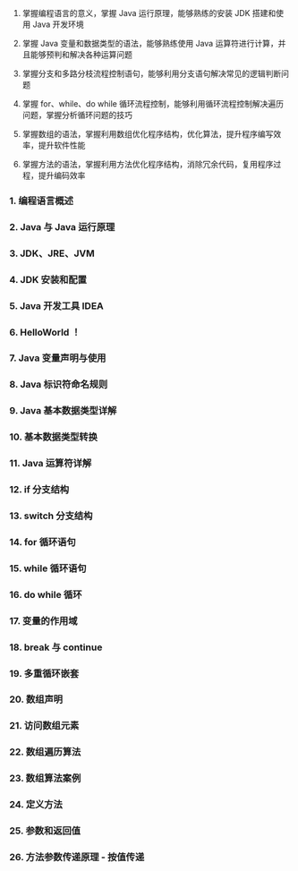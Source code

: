  

1. 掌握编程语言的意义，掌握 Java 运行原理，能够熟练的安装 JDK 搭建和使用 Java 开发环境

2. 掌握 Java 变量和数据类型的语法，能够熟练使用 Java 运算符进行计算，并且能够预判和解决各种运算问题

3. 掌握分支和多路分枝流程控制语句，能够利用分支语句解决常见的逻辑判断问题

4. 掌握 for、while、do while 循环流程控制，能够利用循环流程控制解决遍历问题，掌握分析循环问题的技巧

5. 掌握数组的语法，掌握利用数组优化程序结构，优化算法，提升程序编写效率，提升软件性能

6. 掌握方法的语法，掌握利用方法优化程序结构，消除冗余代码，复用程序过程，提升编码效率



### 1. 编程语言概述

### 2. Java 与 Java 运行原理

### 3. JDK、JRE、JVM

### 4. JDK 安装和配置

### 5. Java 开发工具 IDEA

### 6. HelloWorld ！

### 7. Java 变量声明与使用

### 8. Java 标识符命名规则

### 9. Java 基本数据类型详解

### 10. 基本数据类型转换

### 11. Java 运算符详解

### 12. if 分支结构

### 13. switch 分支结构

### 14. for 循环语句

### 15. while 循环语句

### 16. do while 循环

### 17. 变量的作用域

### 18. break 与 continue

### 19. 多重循环嵌套

### 20. 数组声明

### 21. 访问数组元素

### 22. 数组遍历算法

### 23. 数组算法案例

### 24. 定义方法

### 25. 参数和返回值

### 26. 方法参数传递原理 - 按值传递

